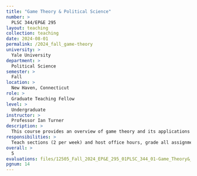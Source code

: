 ```yaml
---
title: "Game Theory & Political Science"
number: >
  PLSC 344/EP&E 295
layout: teaching
collection: teaching
date: 2024-08-01
permalink: /2024_fall_game-theory
university: >
  Yale University
department: >
  Political Science
semester: >
  Fall
location: >
  New Haven, Connecticut
role: >
  Graduate Teaching Fellow
level: >
  Undergraduate
instructor: >
  Professor Ian Turner
description: >
  This course provides an overview of game theory and its applications to political science. We start from the ground floor, assuming no prior exposure to game theory or mathematics beyond high school algebra. Students are introduced to game theoretic concepts such as Nash equilibrium, subgame perfection, and signaling. These concepts can be applied to examine a variety of political phenomena, including candidate competition, fundraising, political posturing, and executive-legislative bargaining. While most of the applications of game theory that we explore will be political in nature, some of our applications will be drawn from the world of economics and every-day life. This course has three objectives: 1) The first objective is to introduce you to some of the more popular methods of solving games employed by game theorists; 2) The second objective is to provide the necessary background for you to both appreciate and critically analyze political science scholarship employing game theoretic models; 3) The third objective is to provide a lens through which to analyze current events and proposed reforms to the political system (e.g., campaign finance reform or the abolition of the filibuster).
responsibilities: >
  Teach sections (2 per week) and host office hours, grade all assignments and exams, answer student questions. 
overall: >
  5
evaluations: files/12505_Fall_2024_EP&E_295_01PLSC_344_01-Game_Theory&_Political_Science.pdf#page=14
pgnum: 14
---
```

